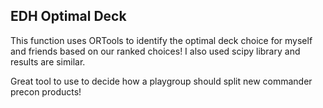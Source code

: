 ## EDH Optimal Deck
This function uses ORTools to identify the optimal deck choice for myself
and friends based on our ranked choices! 
I also used scipy library and results are similar.

Great tool to use to decide how a playgroup should 
split new commander precon products!
